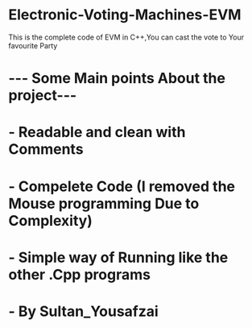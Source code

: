 # Electronic-Voting-Machines-EVM
This is the complete code of EVM in C++,You can cast the vote to Your favourite Party
#   --- Some Main points About the project---
#   -   Readable and clean with Comments
#   -   Compelete Code (I removed the Mouse programming Due to Complexity)
#   -   Simple way of Running like the other .Cpp programs
#   -    By Sultan_Yousafzai
